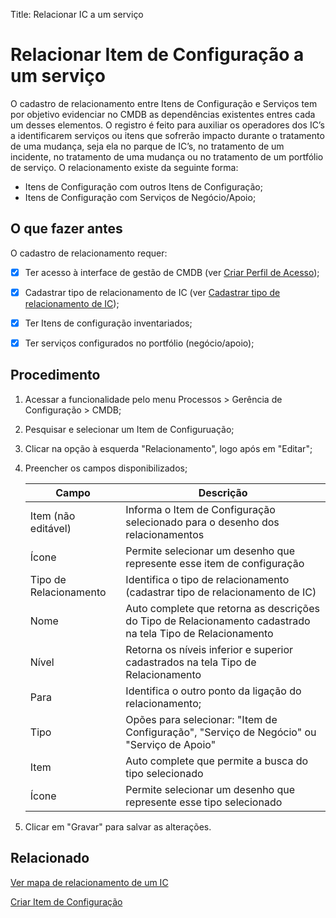 Title: Relacionar IC a um serviço

# Relacionar Item de Configuração a um serviço

O cadastro de relacionamento entre Itens de Configuração e Serviços tem por objetivo evidenciar no CMDB as dependências existentes entres cada um desses elementos. O registro é feito para auxiliar os operadores dos IC’s a identificarem serviços ou itens que sofrerão impacto durante o tratamento de uma mudança, seja ela no parque de IC’s, no tratamento de um incidente, no tratamento de uma mudança ou no tratamento de um portfólio de serviço.
O relacionamento existe da seguinte forma:

- Itens de Configuração com outros Itens de Configuração;
- Itens de Configuração com Serviços de Negócio/Apoio;

## O que fazer antes

O cadastro de relacionamento requer:

- [X] Ter acesso à interface de gestão de CMDB (ver [Criar Perfil de  Acesso][1]);

- [X] Cadastrar tipo de relacionamento de IC (ver [Cadastrar tipo de relacionamento de IC][2]);

- [X] Ter Itens de configuração inventariados;

- [X] Ter serviços configurados no portfólio (negócio/apoio);

## Procedimento

1. Acessar a funcionalidade pelo menu Processos > Gerência de Configuração > CMDB;

2. Pesquisar e selecionar um Item de Configuruação;

3. Clicar na opção à esquerda "Relacionamento", logo após em "Editar";

4. Preencher os campos disponibilizados;

    | Campo | Descrição |
    |-------|-----------|
    |Item (não editável) | Informa o Item de Configuração selecionado para o desenho dos relacionamentos|
    |Ícone | Permite selecionar um desenho que represente esse item de configuração |
    |Tipo de Relacionamento| Identifica o tipo de relacionamento (cadastrar tipo de relacionamento de IC) |
    |Nome|Auto complete que retorna as descrições do Tipo de Relacionamento cadastrado na tela Tipo de Relacionamento|
    |Nível|Retorna os níveis inferior e superior cadastrados na tela Tipo de Relacionamento|
    |Para|Identifica o outro ponto da ligação do relacionamento;|
    |Tipo| Opões para selecionar: "Item de Configuração", "Serviço de Negócio" ou "Serviço de Apoio"|
    |Item|Auto complete que permite a busca do tipo selecionado|
    |Ícone|Permite selecionar um desenho que represente esse tipo selecionado|

5. Clicar em "Gravar" para salvar as alterações.

## Relacionado

[Ver mapa de relacionamento de um IC][4]

[Criar Item de Configuração][3]

[1]:/pt-br/citsmart-platform-8/initial-settings/access-settings/profile/create-profile-access.html
[2]:/pt-br/citsmart-platform-8/processes/configuration/configuration/create-type-relationship-ci.html
[3]:/pt-br/citsmart-platform-8/processes/configuration/use/register-CI.html
[4]:/pt-br/citsmart-platform-8/processes/configuration/use/view-ci-relationship-map.html
